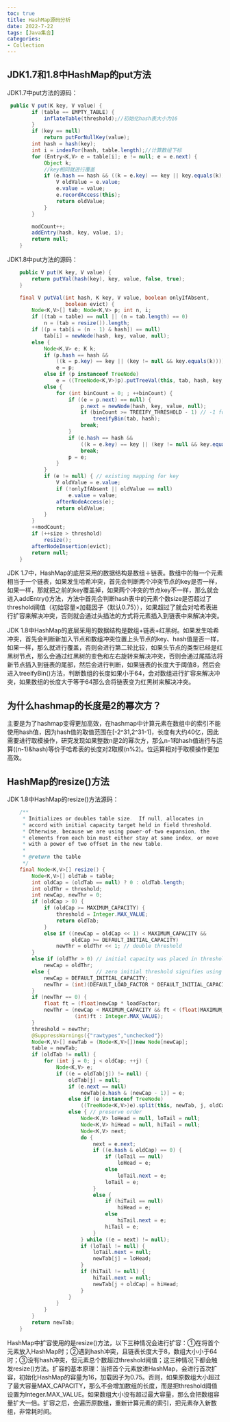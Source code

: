 ```yaml
---
toc: true
title: HashMap源码分析
date: 2022-7-22
tags: [Java集合]
categories: 
- Collection
---
```


## JDK1.7和1.8中HashMap的put方法

JDK1.7中put方法的源码：

```java
 public V put(K key, V value) {
        if (table == EMPTY_TABLE) {
            inflateTable(threshold);//初始化hash表大小为16
        }
        if (key == null)
            return putForNullKey(value);
        int hash = hash(key);
        int i = indexFor(hash, table.length);//计算数组下标
        for (Entry<K,V> e = table[i]; e != null; e = e.next) {
            Object k;
            //key相同就进行覆盖
            if (e.hash == hash && ((k = e.key) == key || key.equals(k))) {
                V oldValue = e.value;
                e.value = value;
                e.recordAccess(this);
                return oldValue;
            }
        }

        modCount++;
        addEntry(hash, key, value, i);
        return null;
    }
```

JDK1.8中put方法的源码：

```java
    public V put(K key, V value) {
        return putVal(hash(key), key, value, false, true);
    }

    final V putVal(int hash, K key, V value, boolean onlyIfAbsent,
                   boolean evict) {
        Node<K,V>[] tab; Node<K,V> p; int n, i;
        if ((tab = table) == null || (n = tab.length) == 0)
            n = (tab = resize()).length;
        if ((p = tab[i = (n - 1) & hash]) == null)
            tab[i] = newNode(hash, key, value, null);
        else {
            Node<K,V> e; K k;
            if (p.hash == hash &&
                ((k = p.key) == key || (key != null && key.equals(k))))
                e = p;
            else if (p instanceof TreeNode)
                e = ((TreeNode<K,V>)p).putTreeVal(this, tab, hash, key, value);
            else {
                for (int binCount = 0; ; ++binCount) {
                    if ((e = p.next) == null) {
                        p.next = newNode(hash, key, value, null);
                        if (binCount >= TREEIFY_THRESHOLD - 1) // -1 for 1st
                            treeifyBin(tab, hash);
                        break;
                    }
                    if (e.hash == hash &&
                        ((k = e.key) == key || (key != null && key.equals(k))))
                        break;
                    p = e;
                }
            }
            if (e != null) { // existing mapping for key
                V oldValue = e.value;
                if (!onlyIfAbsent || oldValue == null)
                    e.value = value;
                afterNodeAccess(e);
                return oldValue;
            }
        }
        ++modCount;
        if (++size > threshold)
            resize();
        afterNodeInsertion(evict);
        return null;
    }
```

JDK 1.7中，HashMap的底层采用的数据结构是数组＋链表。数组中的每一个元素相当于一个链表，如果发生哈希冲突，首先会判断两个冲突节点的key是否一样，如果一样，那就把之前的key覆盖掉，如果两个冲突的节点key不一样，那么就会进入addEntry()方法，方法中首先会判断hash表中的元素个数size是否超过了threshold阈值（初始容量×加载因子（默认0.75）），如果超过了就会对哈希表进行扩容来解决冲突，否则就会通过头插法的方式将元素插入到链表中来解决冲突。

JDK 1.8中HashMap的底层采用的数据结构是数组+链表+红黑树。如果发生哈希冲突，首先会判断新加入节点和数组冲突位置上头节点的key、hash值是否一样，如果一样，那么就进行覆盖，否则会进行第二轮比较，如果头节点的类型已经是红黑树节点，那么会通过红黑树的变色和左右旋转来解决冲突，否则会通过尾插法将新节点插入到链表的尾部，然后会进行判断，如果链表的长度大于阈值8，然后会进入treeifyBin()方法，判断数组的长度如果小于64，会对数组进行扩容来解决冲突，如果数组的长度大于等于64那么会将链表变为红黑树来解决冲突。

## 为什么hashmap的长度是2的幂次方？

主要是为了hashmap变得更加高效，在hashmap中计算元素在数组中的索引不能使用hash值，因为hash值的取值范围在[-2^31,2^31-1]，长度有大约40亿，因此需要进行取模操作，研究发现如果整数n是2的幂次方，那么n-1和hash值进行与运算((n-1)&hash)等价于哈希表的长度对2取模(n%2)。位运算相对于取模操作更加高效。

## HashMap的resize()方法

JDK 1.8中HashMap的resize()方法源码：

```java
    /**
     * Initializes or doubles table size.  If null, allocates in
     * accord with initial capacity target held in field threshold.
     * Otherwise, because we are using power-of-two expansion, the
     * elements from each bin must either stay at same index, or move
     * with a power of two offset in the new table.
     *
     * @return the table
     */
    final Node<K,V>[] resize() {
        Node<K,V>[] oldTab = table;
        int oldCap = (oldTab == null) ? 0 : oldTab.length;
        int oldThr = threshold;
        int newCap, newThr = 0;
        if (oldCap > 0) {
            if (oldCap >= MAXIMUM_CAPACITY) {
                threshold = Integer.MAX_VALUE;
                return oldTab;
            }
            else if ((newCap = oldCap << 1) < MAXIMUM_CAPACITY &&
                     oldCap >= DEFAULT_INITIAL_CAPACITY)
                newThr = oldThr << 1; // double threshold
        }
        else if (oldThr > 0) // initial capacity was placed in threshold
            newCap = oldThr;
        else {               // zero initial threshold signifies using defaults
            newCap = DEFAULT_INITIAL_CAPACITY;
            newThr = (int)(DEFAULT_LOAD_FACTOR * DEFAULT_INITIAL_CAPACITY);
        }
        if (newThr == 0) {
            float ft = (float)newCap * loadFactor;
            newThr = (newCap < MAXIMUM_CAPACITY && ft < (float)MAXIMUM_CAPACITY ?
                      (int)ft : Integer.MAX_VALUE);
        }
        threshold = newThr;
        @SuppressWarnings({"rawtypes","unchecked"})
        Node<K,V>[] newTab = (Node<K,V>[])new Node[newCap];
        table = newTab;
        if (oldTab != null) {
            for (int j = 0; j < oldCap; ++j) {
                Node<K,V> e;
                if ((e = oldTab[j]) != null) {
                    oldTab[j] = null;
                    if (e.next == null)
                        newTab[e.hash & (newCap - 1)] = e;
                    else if (e instanceof TreeNode)
                        ((TreeNode<K,V>)e).split(this, newTab, j, oldCap);
                    else { // preserve order
                        Node<K,V> loHead = null, loTail = null;
                        Node<K,V> hiHead = null, hiTail = null;
                        Node<K,V> next;
                        do {
                            next = e.next;
                            if ((e.hash & oldCap) == 0) {
                                if (loTail == null)
                                    loHead = e;
                                else
                                    loTail.next = e;
                                loTail = e;
                            }
                            else {
                                if (hiTail == null)
                                    hiHead = e;
                                else
                                    hiTail.next = e;
                                hiTail = e;
                            }
                        } while ((e = next) != null);
                        if (loTail != null) {
                            loTail.next = null;
                            newTab[j] = loHead;
                        }
                        if (hiTail != null) {
                            hiTail.next = null;
                            newTab[j + oldCap] = hiHead;
                        }
                    }
                }
            }
        }
        return newTab;
    }

```

HashMap中扩容使用的是resize()方法，以下三种情况会进行扩容：①在将首个元素放入HashMap时；②遇到hash冲突，且链表长度大于8，数组大小小于64时；③没有hash冲突，但元素总个数超过threshold阈值；这三种情况下都会触发resize()方法。扩容的基本原理：当把首个元素放进HashMap，会进行首次扩容，初始化HashMap的容量为16，加载因子为0.75。否则，如果原数组大小超过了最大容量MAX_CAPACITY，那么不会增加数组的长度，而是把threshold阈值设置为Integer.MAX_VALUE。如果数组大小没有超过最大容量，那么会把数组容量扩大一倍。扩容之后，会遍历原数组，重新计算元素的索引，把元素存入新数组，非常耗时间。